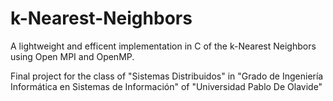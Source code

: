 # k-Nearest-Neighbors
A lightweight and efficent implementation in C of the k-Nearest Neighbors using Open MPI and OpenMP.

Final project for the class of "Sistemas Distribuidos" in "Grado de Ingeniería Informática en Sistemas de Información" of "Universidad Pablo De Olavide"
